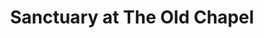 ---
title: "Sanctuary at The Old Chapel"
url: /burton-on-trent/sanctuary-at-the-old-chapel/
shop: hairdresser
---